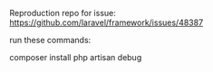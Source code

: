 Reproduction repo for issue:
https://github.com/laravel/framework/issues/48387

run these commands:

composer install
php artisan debug

